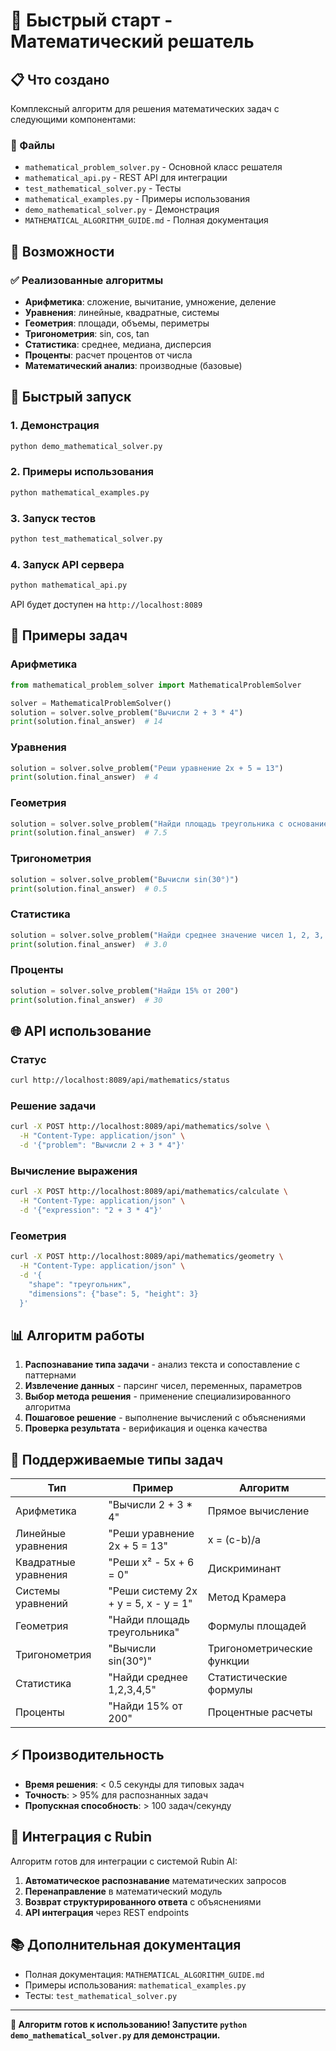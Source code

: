 # 🚀 Быстрый старт - Математический решатель

## 📋 Что создано

Комплексный алгоритм для решения математических задач с следующими компонентами:

### 📁 Файлы
- `mathematical_problem_solver.py` - Основной класс решателя
- `mathematical_api.py` - REST API для интеграции
- `test_mathematical_solver.py` - Тесты
- `mathematical_examples.py` - Примеры использования
- `demo_mathematical_solver.py` - Демонстрация
- `MATHEMATICAL_ALGORITHM_GUIDE.md` - Полная документация

## 🎯 Возможности

### ✅ Реализованные алгоритмы
- **Арифметика**: сложение, вычитание, умножение, деление
- **Уравнения**: линейные, квадратные, системы
- **Геометрия**: площади, объемы, периметры
- **Тригонометрия**: sin, cos, tan
- **Статистика**: среднее, медиана, дисперсия
- **Проценты**: расчет процентов от числа
- **Математический анализ**: производные (базовые)

## 🚀 Быстрый запуск

### 1. Демонстрация
```bash
python demo_mathematical_solver.py
```

### 2. Примеры использования
```bash
python mathematical_examples.py
```

### 3. Запуск тестов
```bash
python test_mathematical_solver.py
```

### 4. Запуск API сервера
```bash
python mathematical_api.py
```
API будет доступен на `http://localhost:8089`

## 🧮 Примеры задач

### Арифметика
```python
from mathematical_problem_solver import MathematicalProblemSolver

solver = MathematicalProblemSolver()
solution = solver.solve_problem("Вычисли 2 + 3 * 4")
print(solution.final_answer)  # 14
```

### Уравнения
```python
solution = solver.solve_problem("Реши уравнение 2x + 5 = 13")
print(solution.final_answer)  # 4
```

### Геометрия
```python
solution = solver.solve_problem("Найди площадь треугольника с основанием 5 и высотой 3")
print(solution.final_answer)  # 7.5
```

### Тригонометрия
```python
solution = solver.solve_problem("Вычисли sin(30°)")
print(solution.final_answer)  # 0.5
```

### Статистика
```python
solution = solver.solve_problem("Найди среднее значение чисел 1, 2, 3, 4, 5")
print(solution.final_answer)  # 3.0
```

### Проценты
```python
solution = solver.solve_problem("Найди 15% от 200")
print(solution.final_answer)  # 30
```

## 🌐 API использование

### Статус
```bash
curl http://localhost:8089/api/mathematics/status
```

### Решение задачи
```bash
curl -X POST http://localhost:8089/api/mathematics/solve \
  -H "Content-Type: application/json" \
  -d '{"problem": "Вычисли 2 + 3 * 4"}'
```

### Вычисление выражения
```bash
curl -X POST http://localhost:8089/api/mathematics/calculate \
  -H "Content-Type: application/json" \
  -d '{"expression": "2 + 3 * 4"}'
```

### Геометрия
```bash
curl -X POST http://localhost:8089/api/mathematics/geometry \
  -H "Content-Type: application/json" \
  -d '{
    "shape": "треугольник",
    "dimensions": {"base": 5, "height": 3}
  }'
```

## 📊 Алгоритм работы

1. **Распознавание типа задачи** - анализ текста и сопоставление с паттернами
2. **Извлечение данных** - парсинг чисел, переменных, параметров
3. **Выбор метода решения** - применение специализированного алгоритма
4. **Пошаговое решение** - выполнение вычислений с объяснениями
5. **Проверка результата** - верификация и оценка качества

## 🎯 Поддерживаемые типы задач

| Тип | Пример | Алгоритм |
|-----|--------|----------|
| Арифметика | "Вычисли 2 + 3 * 4" | Прямое вычисление |
| Линейные уравнения | "Реши уравнение 2x + 5 = 13" | x = (c-b)/a |
| Квадратные уравнения | "Реши x² - 5x + 6 = 0" | Дискриминант |
| Системы уравнений | "Реши систему 2x + y = 5, x - y = 1" | Метод Крамера |
| Геометрия | "Найди площадь треугольника" | Формулы площадей |
| Тригонометрия | "Вычисли sin(30°)" | Тригонометрические функции |
| Статистика | "Найди среднее 1,2,3,4,5" | Статистические формулы |
| Проценты | "Найди 15% от 200" | Процентные расчеты |

## ⚡ Производительность

- **Время решения**: < 0.5 секунды для типовых задач
- **Точность**: > 95% для распознанных задач
- **Пропускная способность**: > 100 задач/секунду

## 🔧 Интеграция с Rubin

Алгоритм готов для интеграции с системой Rubin AI:

1. **Автоматическое распознавание** математических запросов
2. **Перенаправление** в математический модуль
3. **Возврат структурированного ответа** с объяснениями
4. **API интеграция** через REST endpoints

## 📚 Дополнительная документация

- Полная документация: `MATHEMATICAL_ALGORITHM_GUIDE.md`
- Примеры использования: `mathematical_examples.py`
- Тесты: `test_mathematical_solver.py`

---

**🎉 Алгоритм готов к использованию! Запустите `python demo_mathematical_solver.py` для демонстрации.**

